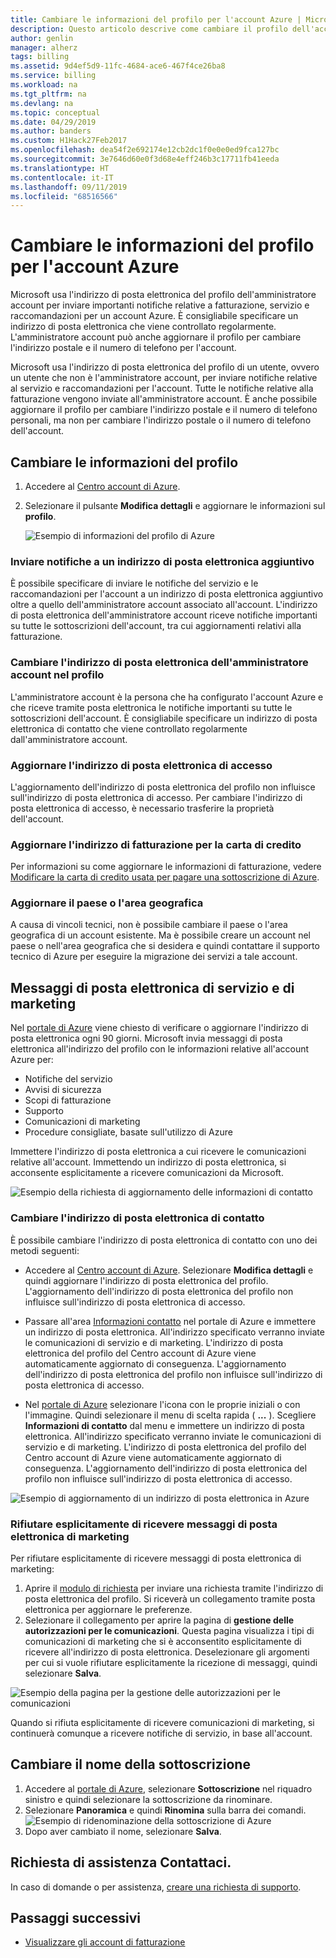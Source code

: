 ```yaml
---
title: Cambiare le informazioni del profilo per l'account Azure | Microsoft Docs
description: Questo articolo descrive come cambiare il profilo dell'account amministrativo di Azure e l'indirizzo di posta elettronica di contatto.
author: genlin
manager: alherz
tags: billing
ms.assetid: 9d4ef5d9-11fc-4684-ace6-467f4ce26ba8
ms.service: billing
ms.workload: na
ms.tgt_pltfrm: na
ms.devlang: na
ms.topic: conceptual
ms.date: 04/29/2019
ms.author: banders
ms.custom: H1Hack27Feb2017
ms.openlocfilehash: dea54f2e692174e12cb2dc1f0e0e0ed9fca127bc
ms.sourcegitcommit: 3e7646d60e0f3d68e4eff246b3c17711fb41eeda
ms.translationtype: HT
ms.contentlocale: it-IT
ms.lasthandoff: 09/11/2019
ms.locfileid: "68516566"
---
```

# <a name="change-the-profile-information-for-your-azure-account"></a>Cambiare le informazioni del profilo per l'account Azure

Microsoft usa l'indirizzo di posta elettronica del profilo dell'amministratore account per inviare importanti notifiche relative a fatturazione, servizio e raccomandazioni per un account Azure. È consigliabile specificare un indirizzo di posta elettronica che viene controllato regolarmente. L'amministratore account può anche aggiornare il profilo per cambiare l'indirizzo postale e il numero di telefono per l'account.

Microsoft usa l'indirizzo di posta elettronica del profilo di un utente, ovvero un utente che non è l'amministratore account, per inviare notifiche relative al servizio e raccomandazioni per l'account. Tutte le notifiche relative alla fatturazione vengono inviate all'amministratore account. È anche possibile aggiornare il profilo per cambiare l'indirizzo postale e il numero di telefono personali, ma non per cambiare l'indirizzo postale o il numero di telefono dell'account.

## <a name="change-your-profile-information"></a>Cambiare le informazioni del profilo

1. Accedere al [Centro account di Azure](https://account.azure.com/subscriptions).
1. Selezionare il pulsante **Modifica dettagli** e aggiornare le informazioni sul **profilo**.

   ![Esempio di informazioni del profilo di Azure](./media/billing-how-to-change-azure-account-profile/profile.png)

### <a name="send-notifications-to-an-additional-email-address"></a>Inviare notifiche a un indirizzo di posta elettronica aggiuntivo

È possibile specificare di inviare le notifiche del servizio e le raccomandazioni per l'account a un indirizzo di posta elettronica aggiuntivo oltre a quello dell'amministratore account associato all'account. L'indirizzo di posta elettronica dell'amministratore account riceve notifiche importanti su tutte le sottoscrizioni dell'account, tra cui aggiornamenti relativi alla fatturazione.

### <a name="change-the-account-administrators-email-address-in-your-profile"></a>Cambiare l'indirizzo di posta elettronica dell'amministratore account nel profilo

L'amministratore account è la persona che ha configurato l'account Azure e che riceve tramite posta elettronica le notifiche importanti su tutte le sottoscrizioni dell'account. È consigliabile specificare un indirizzo di posta elettronica di contatto che viene controllato regolarmente dall'amministratore account.

### <a name="update-your-sign-in-email-address"></a>Aggiornare l'indirizzo di posta elettronica di accesso

L'aggiornamento dell'indirizzo di posta elettronica del profilo non influisce sull'indirizzo di posta elettronica di accesso. Per cambiare l'indirizzo di posta elettronica di accesso, è necessario trasferire la proprietà dell'account.

### <a name="update-the-billing-address-for-your-credit-card"></a>Aggiornare l'indirizzo di fatturazione per la carta di credito

Per informazioni su come aggiornare le informazioni di fatturazione, vedere [Modificare la carta di credito usata per pagare una sottoscrizione di Azure](billing-how-to-change-credit-card.md).

### <a name="update-your-countryregion"></a>Aggiornare il paese o l'area geografica

A causa di vincoli tecnici, non è possibile cambiare il paese o l'area geografica di un account esistente. Ma è possibile creare un account nel paese o nell'area geografica che si desidera e quindi contattare il supporto tecnico di Azure per eseguire la migrazione dei servizi a tale account.

## <a name="service-and-marketing-emails"></a>Messaggi di posta elettronica di servizio e di marketing

Nel [portale di Azure](https://portal.azure.com) viene chiesto di verificare o aggiornare l'indirizzo di posta elettronica ogni 90 giorni. Microsoft invia messaggi di posta elettronica all'indirizzo del profilo con le informazioni relative all'account Azure per:

- Notifiche del servizio
- Avvisi di sicurezza
- Scopi di fatturazione
- Supporto
- Comunicazioni di marketing
- Procedure consigliate, basate sull'utilizzo di Azure

Immettere l'indirizzo di posta elettronica a cui ricevere le comunicazioni relative all'account. Immettendo un indirizzo di posta elettronica, si acconsente esplicitamente a ricevere comunicazioni da Microsoft.

![Esempio della richiesta di aggiornamento delle informazioni di contatto](./media/billing-how-to-change-azure-account-profile/update-contact-information.png)

### <a name="change-your-contact-email-address"></a>Cambiare l'indirizzo di posta elettronica di contatto

È possibile cambiare l'indirizzo di posta elettronica di contatto con uno dei metodi seguenti:

* Accedere al [Centro account di Azure](https://account.azure.com/subscriptions). Selezionare **Modifica dettagli** e quindi aggiornare l'indirizzo di posta elettronica del profilo. L'aggiornamento dell'indirizzo di posta elettronica del profilo non influisce sull'indirizzo di posta elettronica di accesso.

* Passare all'area [Informazioni contatto](https://portal.azure.com/#blade/HubsExtension/ContactInfoBlade) nel portale di Azure e immettere un indirizzo di posta elettronica. All'indirizzo specificato verranno inviate le comunicazioni di servizio e di marketing. L'indirizzo di posta elettronica del profilo del Centro account di Azure viene automaticamente aggiornato di conseguenza. L'aggiornamento dell'indirizzo di posta elettronica del profilo non influisce sull'indirizzo di posta elettronica di accesso.

* Nel [portale di Azure](https://portal.azure.com/#blade/HubsExtension/ContactInfoBlade) selezionare l'icona con le proprie iniziali o con l'immagine. Quindi selezionare il menu di scelta rapida ( **...** ). Scegliere **Informazioni di contatto** dal menu e immettere un indirizzo di posta elettronica. All'indirizzo specificato verranno inviate le comunicazioni di servizio e di marketing. L'indirizzo di posta elettronica del profilo del Centro account di Azure viene automaticamente aggiornato di conseguenza. L'aggiornamento dell'indirizzo di posta elettronica del profilo non influisce sull'indirizzo di posta elettronica di accesso.

![Esempio di aggiornamento di un indirizzo di posta elettronica in Azure](./media/billing-how-to-change-azure-account-profile/azure-contact-information.png)

### <a name="opt-out-of-marketing-emails"></a>Rifiutare esplicitamente di ricevere messaggi di posta elettronica di marketing

Per rifiutare esplicitamente di ricevere messaggi di posta elettronica di marketing:

1. Aprire il [modulo di richiesta](https://account.microsoft.com/profile/permissions-link-request) per inviare una richiesta tramite l'indirizzo di posta elettronica del profilo. Si riceverà un collegamento tramite posta elettronica per aggiornare le preferenze.
2. Selezionare il collegamento per aprire la pagina di **gestione delle autorizzazioni per le comunicazioni**. Questa pagina visualizza i tipi di comunicazioni di marketing che si è acconsentito esplicitamente di ricevere all'indirizzo di posta elettronica. Deselezionare gli argomenti per cui si vuole rifiutare esplicitamente la ricezione di messaggi, quindi selezionare **Salva**.

![Esempio della pagina per la gestione delle autorizzazioni per le comunicazioni](./media/billing-how-to-change-azure-account-profile/manage-communication-permissions.png)

Quando si rifiuta esplicitamente di ricevere comunicazioni di marketing, si continuerà comunque a ricevere notifiche di servizio, in base all'account.

## <a name="change-the-subscription-name"></a>Cambiare il nome della sottoscrizione

1. Accedere al [portale di Azure](https://portal.azure.com), selezionare **Sottoscrizione** nel riquadro sinistro e quindi selezionare la sottoscrizione da rinominare.
1. Selezionare **Panoramica** e quindi **Rinomina** sulla barra dei comandi.
    ![Esempio di ridenominazione della sottoscrizione di Azure](./media/billing-how-to-change-azure-account-profile/rename-sub.png)
1. Dopo aver cambiato il nome, selezionare **Salva**.

## <a name="need-help-contact-us"></a>Richiesta di assistenza Contattaci.

In caso di domande o per assistenza, [creare una richiesta di supporto](https://go.microsoft.com/fwlink/?linkid=2083458).

## <a name="next-steps"></a>Passaggi successivi
- [Visualizzare gli account di fatturazione](billing-view-all-accounts.md)
